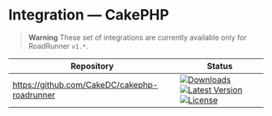 # Integration — CakePHP

> **Warning**
> These set of integrations are currently available only for RoadRunner `v1.*`.

| Repository                                   | Status                                                                                                                                                                                                                                                                                                                                                                                                                   |
|----------------------------------------------|--------------------------------------------------------------------------------------------------------------------------------------------------------------------------------------------------------------------------------------------------------------------------------------------------------------------------------------------------------------------------------------------------------------------------|
| https://github.com/CakeDC/cakephp-roadrunner | [![Downloads](https://poser.pugx.org/cakedc/cakephp-roadrunner/d/total.png)](https://packagist.org/packages/cakedc/cakephp-roadrunner) [![Latest Version](https://poser.pugx.org/cakedc/cakephp-roadrunner/v/stable.png)](https://packagist.org/packages/cakedc/cakephp-roadrunner) [![License](https://poser.pugx.org/cakedc/cakephp-roadrunner/license.svg)](https://packagist.org/packages/cakedc/cakephp-roadrunner) |